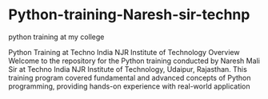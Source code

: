 # Python-training-Naresh-sir-technp
python training at my college



Python Training at Techno India NJR Institute of Technology
Overview
Welcome to the repository for the Python training conducted by Naresh Mali Sir at Techno India NJR Institute of Technology, Udaipur, Rajasthan. This training program covered fundamental and advanced concepts of Python programming, providing hands-on experience with real-world application
